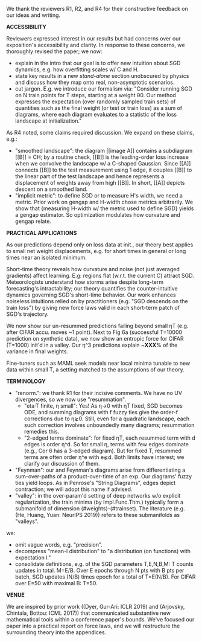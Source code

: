 We thank the reviewers R1, R2, and R4 for their constructive feedback on our
ideas and writing. 

**ACCESSIBILITY**

Reviewers expressed interest in our results but had concerns over our
exposition's accessibility and clarity. In response to these concerns, we
thoroughly revised the paper; we now:
* explain in the intro that our goal is to offer new intuition about SGD
 dynamics, e.g. how overfitting scales w/ C and H.
* state key results in a new *stand-alone* section unobscured by physics and
 discuss how they map onto real, non-asymptotic scenarios.
* cut jargon. E.g. we introduce our formalism via:
 "Consider running SGD on N train points for T steps, starting at a weight θ0.
 Our method expresses the expectation (over randomly sampled train sets) of
 quantities such as the final weight (or test or train loss) as a sum of
 diagrams, where each diagram evaluates to a statistic of the loss landscape
 at initialization."

As R4 noted, some claims required discussion. We expand on these claims, e.g.:
* "smoothed landscape": the diagram [[image A]] contains a subdiagram [[B]] =
 CH; by a routine check, [[B]] is the leading-order loss increase when we
 convolve the landscape w/ a C-shaped Gaussian. Since [[A]] connects [[B]]
 to the test measurement using 1 edge, it couples [[B]] to the linear part of
 the test landscape and hence represents a displacement of weights away
 from high [[B]]. In short, [[A]] depicts descent on a smoothed land.
* "implicit metric": to define SGD or to measure H's width, we need a metric.
 Prior work on gengap and H-width chose metrics arbitrarily. We show
 that {measuring H-width w/ the metric used to define SGD} yields a gengap
 estimator. So optimization modulates how curvature and gengap relate.

**PRACTICAL APPLICATIONS**

As our predictions depend only on loss data at init., our theory best applies
to small net weight displacements, e.g. for short times in general or long
times near an isolated minimum.

Short-time theory reveals how curvature and noise (not just averaged gradients)
affect learning. E.g: regions flat (w.r.t. the current C) attract SGD.
Meteorologists understand how storms arise despite long-term forecasting's
intractability; our theory quantifies the counter-intuitive dynamics governing
SGD's short-time behavior. Our work enhances noiseless intuitions relied on by
practitioners (e.g. "SGD descends on the train loss") by giving new force laws
valid in each short-term patch of SGD's trajectory.

We now show our un-resummed predictions failing beyond small ηT (e.g. after
CIFAR accu. moves ~1 point). Next to Fig 6a (successful T=10000 prediction on
synthetic data), we now show an entropic force for CIFAR (T=1000) init'd in a
valley. Our η^3 predictions explain ~**XXX**% of the variance in final weights.

Fine-tuners such as MAML seek models near local minima tunable to new
data within small T, a setting matched to the assumptions of our theory.

**TERMINOLOGY**

* "renorm.": we thank R1 for their incisive comments. We have no
 UV divergences, so we now use "resummation".
  * "eta·T finite, η small": Yes! As η→0 with ηT fixed, SGD becomes ODE, and
   summing diagrams with f fuzzy ties give the order-f corrections due to
   η⪈0. Still, even for a quadratic landscape, each such correction
   involves unboundedly many diagrams; resummation remedies this.
  * "2-edged terms dominate": for fixed ηT, each resummed term with d
   edges is order η^d. So for small η, terms with few edges dominate
   (e.g., Cor 6 has a 3-edged diagram). But for fixed T, resummed terms
   are often order η^e with e⪇d. Both limits have interest; we clarify our
   discussion of them. 
* "Feynman": our and Feynman's diagrams arise from differentiating a
 sum-over-paths of a product-over-time of an exp. Our diagrams' fuzzy ties
 yield loops. As in Penrose's "String Diagrams", edges depict contraction; we
 will adopt this name if advised.
* "valley": in the over-param'd setting of deep networks w/o explicit
 regularization, the train minima (by Impl.Func.Thm.) typically form a
 submanifold of dimension (#weights)-(#trainset). The literature (e.g. (He,
 Huang, Yuan: NeurIPS 2019)) refers to these submanifolds as "valleys".

we:
* omit vague words, e.g. "precision".
* decompress "mean-l distribution" to "a distribution (on functions)
 with expectation l." 
* consolidate definitions, e.g. of the SGD parameters T,E,N,B,M: T counts
 updates in total. M=E/B. Over E epochs through N pts with B pts per batch,
 SGD updates (N/B) times epoch for a total of T=E(N/B).
 For CIFAR over E=50 with maximal B: T=50.

**VENUE** 

We are inspired by prior work ((Dyer, Gur-Ari: ICLR 2019) and (Arjovsky,
Chintala, Bottou: ICML 2017)) that communicated substantive new mathematical
tools within a conference paper's bounds. We've focused our paper into a
practical report on force laws, and we will restructure the surrounding theory
into the appendices. 
